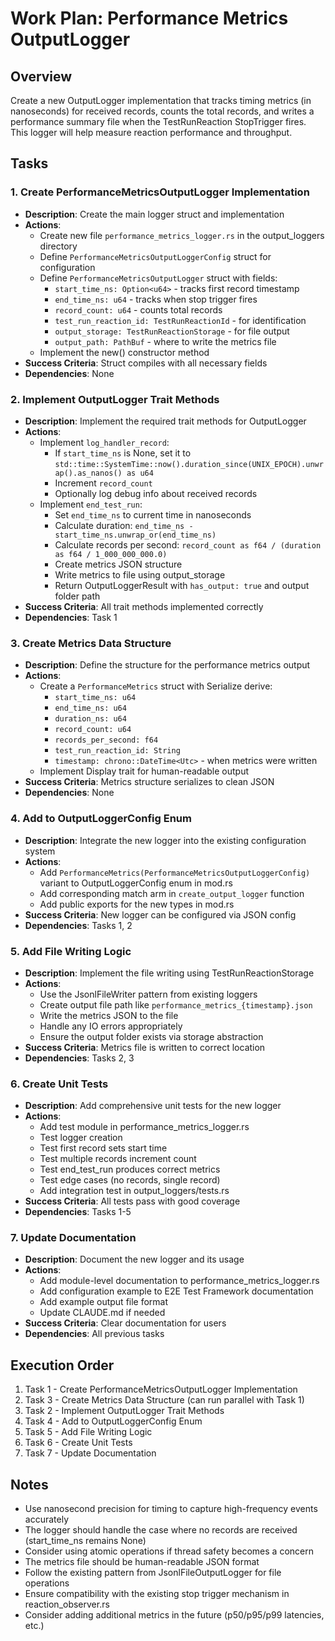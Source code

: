 # Work Plan: Performance Metrics OutputLogger

## Overview
Create a new OutputLogger implementation that tracks timing metrics (in nanoseconds) for received records, counts the total records, and writes a performance summary file when the TestRunReaction StopTrigger fires. This logger will help measure reaction performance and throughput.

## Tasks

### 1. Create PerformanceMetricsOutputLogger Implementation
- **Description**: Create the main logger struct and implementation
- **Actions**: 
  - Create new file `performance_metrics_logger.rs` in the output_loggers directory
  - Define `PerformanceMetricsOutputLoggerConfig` struct for configuration
  - Define `PerformanceMetricsOutputLogger` struct with fields:
    - `start_time_ns: Option<u64>` - tracks first record timestamp
    - `end_time_ns: u64` - tracks when stop trigger fires
    - `record_count: u64` - counts total records
    - `test_run_reaction_id: TestRunReactionId` - for identification
    - `output_storage: TestRunReactionStorage` - for file output
    - `output_path: PathBuf` - where to write the metrics file
  - Implement the new() constructor method
- **Success Criteria**: Struct compiles with all necessary fields
- **Dependencies**: None

### 2. Implement OutputLogger Trait Methods
- **Description**: Implement the required trait methods for OutputLogger
- **Actions**: 
  - Implement `log_handler_record`:
    - If `start_time_ns` is None, set it to `std::time::SystemTime::now().duration_since(UNIX_EPOCH).unwrap().as_nanos() as u64`
    - Increment `record_count`
    - Optionally log debug info about received records
  - Implement `end_test_run`:
    - Set `end_time_ns` to current time in nanoseconds
    - Calculate duration: `end_time_ns - start_time_ns.unwrap_or(end_time_ns)`
    - Calculate records per second: `record_count as f64 / (duration as f64 / 1_000_000_000.0)`
    - Create metrics JSON structure
    - Write metrics to file using output_storage
    - Return OutputLoggerResult with `has_output: true` and output folder path
- **Success Criteria**: All trait methods implemented correctly
- **Dependencies**: Task 1

### 3. Create Metrics Data Structure
- **Description**: Define the structure for the performance metrics output
- **Actions**: 
  - Create a `PerformanceMetrics` struct with Serialize derive:
    - `start_time_ns: u64`
    - `end_time_ns: u64` 
    - `duration_ns: u64`
    - `record_count: u64`
    - `records_per_second: f64`
    - `test_run_reaction_id: String`
    - `timestamp: chrono::DateTime<Utc>` - when metrics were written
  - Implement Display trait for human-readable output
- **Success Criteria**: Metrics structure serializes to clean JSON
- **Dependencies**: None

### 4. Add to OutputLoggerConfig Enum
- **Description**: Integrate the new logger into the existing configuration system
- **Actions**: 
  - Add `PerformanceMetrics(PerformanceMetricsOutputLoggerConfig)` variant to OutputLoggerConfig enum in mod.rs
  - Add corresponding match arm in `create_output_logger` function
  - Add public exports for the new types in mod.rs
- **Success Criteria**: New logger can be configured via JSON config
- **Dependencies**: Tasks 1, 2

### 5. Add File Writing Logic
- **Description**: Implement the file writing using TestRunReactionStorage
- **Actions**: 
  - Use the JsonlFileWriter pattern from existing loggers
  - Create output file path like `performance_metrics_{timestamp}.json`
  - Write the metrics JSON to the file
  - Handle any IO errors appropriately
  - Ensure the output folder exists via storage abstraction
- **Success Criteria**: Metrics file is written to correct location
- **Dependencies**: Tasks 2, 3

### 6. Create Unit Tests
- **Description**: Add comprehensive unit tests for the new logger
- **Actions**: 
  - Add test module in performance_metrics_logger.rs
  - Test logger creation
  - Test first record sets start time
  - Test multiple records increment count
  - Test end_test_run produces correct metrics
  - Test edge cases (no records, single record)
  - Add integration test in output_loggers/tests.rs
- **Success Criteria**: All tests pass with good coverage
- **Dependencies**: Tasks 1-5

### 7. Update Documentation
- **Description**: Document the new logger and its usage
- **Actions**: 
  - Add module-level documentation to performance_metrics_logger.rs
  - Add configuration example to E2E Test Framework documentation
  - Add example output file format
  - Update CLAUDE.md if needed
- **Success Criteria**: Clear documentation for users
- **Dependencies**: All previous tasks

## Execution Order
1. Task 1 - Create PerformanceMetricsOutputLogger Implementation
2. Task 3 - Create Metrics Data Structure (can run parallel with Task 1)
3. Task 2 - Implement OutputLogger Trait Methods 
4. Task 4 - Add to OutputLoggerConfig Enum
5. Task 5 - Add File Writing Logic
6. Task 6 - Create Unit Tests
7. Task 7 - Update Documentation

## Notes
- Use nanosecond precision for timing to capture high-frequency events accurately
- The logger should handle the case where no records are received (start_time_ns remains None)
- Consider using atomic operations if thread safety becomes a concern
- The metrics file should be human-readable JSON format
- Follow the existing pattern from JsonlFileOutputLogger for file operations
- Ensure compatibility with the existing stop trigger mechanism in reaction_observer.rs
- Consider adding additional metrics in the future (p50/p95/p99 latencies, etc.)